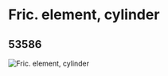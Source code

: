 # Fric. element, cylinder
## 53586
![Fric. element, cylinder](https://lc-www-live-s.legocdn.com/media/bricks/5/2/4494486.jpg)